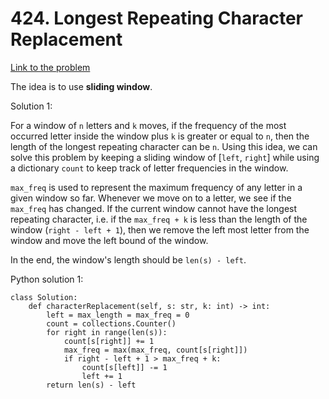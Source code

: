 # 424. Longest Repeating Character Replacement
[Link to the problem](https://leetcode.com/problems/longest-repeating-character-replacement/)

The idea is to use **sliding window**.

Solution 1:

For a window of `n` letters and `k` moves, if the frequency of the most occurred letter inside the window plus `k` is greater or equal to `n`, then the length of the longest repeating character can be `n`. Using this idea, we can solve this problem by keeping a sliding window of [`left`, `right`] while using a dictionary `count` to keep track of letter frequencies in the window.

`max_freq` is used to represent the maximum frequency of any letter in a given window so far. Whenever we move on to a letter, we see if the `max_freq` has changed. If the current window cannot have the longest repeating character, i.e. if the `max_freq + k` is less than the length of the window (`right - left + 1`), then we remove the left most letter from the window and move the left bound of the window.

In the end, the window's length should be `len(s) - left`.

Python solution 1:
```
class Solution:
    def characterReplacement(self, s: str, k: int) -> int:
        left = max_length = max_freq = 0
        count = collections.Counter()
        for right in range(len(s)):
            count[s[right]] += 1
            max_freq = max(max_freq, count[s[right]])
            if right - left + 1 > max_freq + k:
                count[s[left]] -= 1
                left += 1
        return len(s) - left
```
